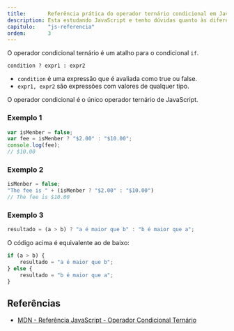 ```yaml
---
title:       Referência prática do operador ternário condicional em JavaScript
description: Esta estudando JavaScript e tenho dúvidas quanto às diferentes formas de se fazer um if/ else ? Então este artigo é para você...
capitulo:    "js-referencia"
ordem:       3
---
```


O operador condicional ternário é um atalho para o condicional `if`.

    condition ? expr1 : expr2

- `condition` é uma expressão que é avaliada como true ou false.
- `expr1, expr2` são expressões com valores de qualquer tipo. 

O operador condicional é o único operador ternário de JavaScript.


### Exemplo 1

```javascript
var isMenber = false;
var fee = isMenber ? "$2.00" : "$10.00";
console.log(fee);
// $10.00
```


### Exemplo 2


```javascript
isMenber = false;
"The fee is " + (isMenber ? "$2.00" : "$10.00")
// The fee is $10.00
```


### Exemplo 3

```javascript
resultado = (a > b) ? "a é maior que b" : "b é maior que a";
```

O código acima é equivalente ao de baixo:

```javascript
if (a > b) {
    resultado = "a é maior que b";
} else {
    resultado = "b é maior que a";
}
```



Referências
---

- [MDN - Referência JavaScript - Operador Condicional Ternário](https://developer.mozilla.org/pt-BR/docs/Web/JavaScript/Reference/Operators/Operador_Condicional "link-externo")
